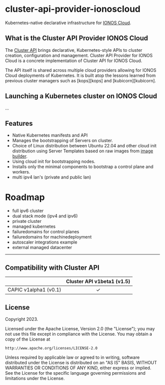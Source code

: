 # cluster-api-provider-ionoscloud
Kubernetes-native declarative infrastructure for [IONOS Cloud](ionos_cloud).

## What is the Cluster API Provider IONOS Cloud

The [Cluster API][cluster_api] brings declarative, Kubernetes-style APIs to cluster creation, configuration and management. Cluster API Provider for IONOS Cloud is a concrete implementation of Cluster API for IONOS Cloud.

The API itself is shared across multiple cloud providers allowing for IONOS Cloud deployments of Kubernetes. It is built atop the lessons learned from previous cluster managers such as [kops][kops] and [kubicorn][kubicorn].

## Launching a Kubernetes cluster on IONOS Cloud

...

## Features

* Native Kubernetes manifests and API
* Manages the bootstrapping of Servers on cluster.
* Choice of Linux distribution between Ubuntu 22.04 and other cloud init distribution using Server Templates based on raw images from [image builder](image_builder).
* Using cloud init for bootstrapping nodes.
* Installs only the minimal components to bootstrap a control plane and workers.
* multi ipv4 lan's (private and public lan)

# Roadmap

* full ipv6 cluster
* dual stack mode (ipv4 and ipv6)
* private cluster
* managed kubernetes
* failuredomains for control planes
* failuredomains for machinedeployment
* autoscaler integrations example
* external managed datacenter

---

## Compatibility with Cluster API

|                       | Cluster API v1beta1 (v1.5) |
| :-------------------: | :------------------------: |
| CAPIC v1alpha1 (v0.1) |             ✓              |



## License

Copyright 2023.

Licensed under the Apache License, Version 2.0 (the "License");
you may not use this file except in compliance with the License.
You may obtain a copy of the License at

    http://www.apache.org/licenses/LICENSE-2.0

Unless required by applicable law or agreed to in writing, software
distributed under the License is distributed on an "AS IS" BASIS,
WITHOUT WARRANTIES OR CONDITIONS OF ANY KIND, either express or implied.
See the License for the specific language governing permissions and
limitations under the License.

<!-- References -->
[cluster_api]: https://github.com/kubernetes-sigs/cluster-api
[image_builder]: https://github.com/kubernetes-sigs/image-builder/
[ionos_cloud]: https://ionos.cloud